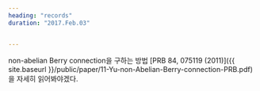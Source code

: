 ```yaml
---
heading: "records"
duration: "2017.Feb.03"


---
```



non-abelian Berry connection을 구하는 방법 [PRB 84, 075119 (2011)]({{ site.baseurl }}/public/paper/11-Yu-non-Abelian-Berry-connection-PRB.pdf) 을 자세히 읽어봐야겠다.
